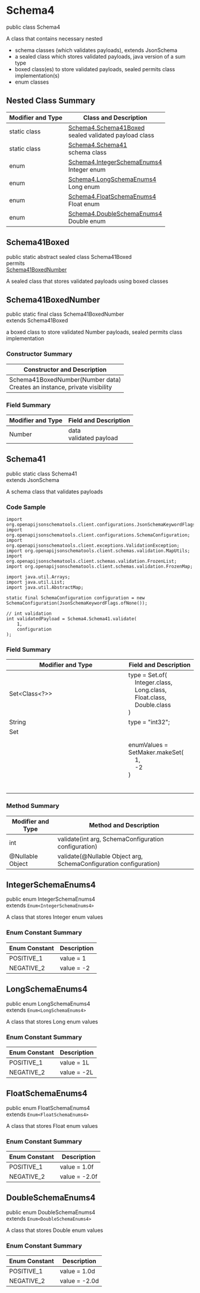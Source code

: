 # Schema4
public class Schema4

A class that contains necessary nested
- schema classes (which validates payloads), extends JsonSchema
- a sealed class which stores validated payloads, java version of a sum type
- boxed class(es) to store validated payloads, sealed permits class implementation(s)
- enum classes

## Nested Class Summary
| Modifier and Type | Class and Description |
| ----------------- | ---------------------- |
| static class | [Schema4.Schema41Boxed](#schema41boxed)<br> sealed validated payload class |
| static class | [Schema4.Schema41](#schema41)<br> schema class |
| enum | [Schema4.IntegerSchemaEnums4](#integerschemaenums4)<br>Integer enum |
| enum | [Schema4.LongSchemaEnums4](#longschemaenums4)<br>Long enum |
| enum | [Schema4.FloatSchemaEnums4](#floatschemaenums4)<br>Float enum |
| enum | [Schema4.DoubleSchemaEnums4](#doubleschemaenums4)<br>Double enum |

## Schema41Boxed
public static abstract sealed class Schema41Boxed<br>
permits<br>
[Schema41BoxedNumber](#schema41boxednumber)

A sealed class that stores validated payloads using boxed classes

## Schema41BoxedNumber
public static final class Schema41BoxedNumber<br>
extends Schema41Boxed

a boxed class to store validated Number payloads, sealed permits class implementation

### Constructor Summary
| Constructor and Description |
| --------------------------- |
| Schema41BoxedNumber(Number data)<br>Creates an instance, private visibility |

### Field Summary
| Modifier and Type | Field and Description |
| ----------------- | ---------------------- |
| Number | data<br>validated payload |

## Schema41
public static class Schema41<br>
extends JsonSchema

A schema class that validates payloads

### Code Sample
```
import org.openapijsonschematools.client.configurations.JsonSchemaKeywordFlags;
import org.openapijsonschematools.client.configurations.SchemaConfiguration;
import org.openapijsonschematools.client.exceptions.ValidationException;
import org.openapijsonschematools.client.schemas.validation.MapUtils;
import org.openapijsonschematools.client.schemas.validation.FrozenList;
import org.openapijsonschematools.client.schemas.validation.FrozenMap;

import java.util.Arrays;
import java.util.List;
import java.util.AbstractMap;

static final SchemaConfiguration configuration = new SchemaConfiguration(JsonSchemaKeywordFlags.ofNone());

// int validation
int validatedPayload = Schema4.Schema41.validate(
    1,
    configuration
);
```

### Field Summary
| Modifier and Type | Field and Description |
| ----------------- | ---------------------- |
| Set<Class<?>> | type = Set.of(<br/>&nbsp;&nbsp;&nbsp;&nbsp;Integer.class,<br/>&nbsp;&nbsp;&nbsp;&nbsp;Long.class,<br/>&nbsp;&nbsp;&nbsp;&nbsp;Float.class,<br/>&nbsp;&nbsp;&nbsp;&nbsp;Double.class<br/>)<br/> |
| String | type = "int32"; |
| Set<Object> | enumValues = SetMaker.makeSet(<br>&nbsp;&nbsp;&nbsp;&nbsp;1,<br>&nbsp;&nbsp;&nbsp;&nbsp;-2<br>)<br> |

### Method Summary
| Modifier and Type | Method and Description |
| ----------------- | ---------------------- |
| int | validate(int arg, SchemaConfiguration configuration) |
| @Nullable Object | validate(@Nullable Object arg, SchemaConfiguration configuration) |
## IntegerSchemaEnums4
public enum IntegerSchemaEnums4<br>
extends `Enum<IntegerSchemaEnums4>`

A class that stores Integer enum values

### Enum Constant Summary
| Enum Constant | Description |
| ------------- | ----------- |
| POSITIVE_1 | value = 1 |
| NEGATIVE_2 | value = -2 |

## LongSchemaEnums4
public enum LongSchemaEnums4<br>
extends `Enum<LongSchemaEnums4>`

A class that stores Long enum values

### Enum Constant Summary
| Enum Constant | Description |
| ------------- | ----------- |
| POSITIVE_1 | value = 1L |
| NEGATIVE_2 | value = -2L |

## FloatSchemaEnums4
public enum FloatSchemaEnums4<br>
extends `Enum<FloatSchemaEnums4>`

A class that stores Float enum values

### Enum Constant Summary
| Enum Constant | Description |
| ------------- | ----------- |
| POSITIVE_1 | value = 1.0f |
| NEGATIVE_2 | value = -2.0f |

## DoubleSchemaEnums4
public enum DoubleSchemaEnums4<br>
extends `Enum<DoubleSchemaEnums4>`

A class that stores Double enum values

### Enum Constant Summary
| Enum Constant | Description |
| ------------- | ----------- |
| POSITIVE_1 | value = 1.0d |
| NEGATIVE_2 | value = -2.0d |
